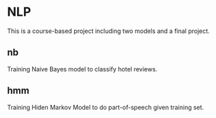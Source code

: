 # NLP
This is a course-based project including two models and a final project.

## nb
Training Naive Bayes model to classify hotel reviews.
## hmm
Training Hiden Markov Model to do part-of-speech given training set.

